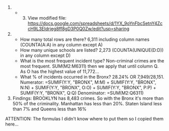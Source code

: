 1. - 3. View modified file: https://docs.google.com/spreadsheets/d/1YX_9oYnFbcSetnY4ZccH9L3EIdrjeg8ff8gD3P0Q0Zw/edit?usp=sharing
4. - How many total rows are there? 6,311 including column names (COUNTA(A:A) in any column except A)
   - How many unique schools are listed? 2,273 (COUNTA(UNIQUE(D:D)) in any column except D)
   - What is the most frequent incident type? Non-criminal crimes are the most frequent. SUM(M2:M6311) then we apply that until column Q. As O has the highest value of 11,772...
   - What % of incidents occurred in the Bronx? 28.24% OR 7,949/28,151.
     Numerator: =SUMIF(Y:Y, "BRONX", M:M) + SUMIF(Y:Y, "BRONX", N:N) + SUMIF(Y:Y, "BRONX", O:O) + SUMIF(Y:Y, "BRONX", P:P) + SUMIF(Y:Y, "BRONX", Q:Q)
     Denominator: =SUM(M2:Q6311)
5. Findings: BROOKLYN has 8,483 crimes. So with the Bronx it's more than 50% of the criminality.
   Manhattan has less than 20%. Staten Island less than 7% and Queens less than 16%
   
ATTENTION: The formulas I didn't know where to put them so I copied them here...

